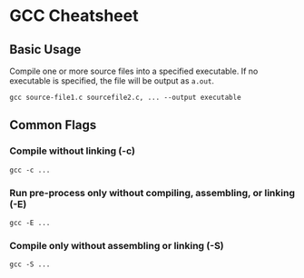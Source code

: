 # GCC Cheatsheet

## Basic Usage
Compile one or more source files into a specified executable. If no executable is specified, the file will be output as `a.out`.

```
gcc source-file1.c sourcefile2.c, ... --output executable
```

## Common Flags

### Compile without linking (**-c**)

```
gcc -c ...
```

### Run pre-process only without compiling, assembling, or linking (**-E**)

```
gcc -E ...
```

### Compile only without assembling or linking (**-S**)

```
gcc -S ...
```
